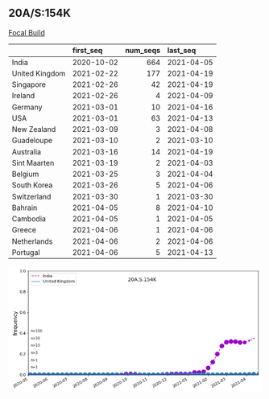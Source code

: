 

## 20A/S:154K
[Focal Build](https://nextstrain.org/groups/neherlab/ncov/20A.S.154K?c=gt-S_681,484,154)

|                | first_seq   |   num_seqs | last_seq   |
|:---------------|:------------|-----------:|:-----------|
| India          | 2020-10-02  |        664 | 2021-04-05 |
| United Kingdom | 2021-02-22  |        177 | 2021-04-19 |
| Singapore      | 2021-02-26  |         42 | 2021-04-19 |
| Ireland        | 2021-02-26  |          4 | 2021-04-09 |
| Germany        | 2021-03-01  |         10 | 2021-04-16 |
| USA            | 2021-03-01  |         63 | 2021-04-13 |
| New Zealand    | 2021-03-09  |          3 | 2021-04-08 |
| Guadeloupe     | 2021-03-10  |          2 | 2021-03-10 |
| Australia      | 2021-03-16  |         14 | 2021-04-19 |
| Sint Maarten   | 2021-03-19  |          2 | 2021-04-03 |
| Belgium        | 2021-03-25  |          3 | 2021-04-04 |
| South Korea    | 2021-03-26  |          5 | 2021-04-06 |
| Switzerland    | 2021-03-30  |          1 | 2021-03-30 |
| Bahrain        | 2021-04-05  |          8 | 2021-04-10 |
| Cambodia       | 2021-04-05  |          1 | 2021-04-05 |
| Greece         | 2021-04-06  |          1 | 2021-04-06 |
| Netherlands    | 2021-04-06  |          2 | 2021-04-06 |
| Portugal       | 2021-04-06  |          5 | 2021-04-13 |

![Overall trends 20A.S.154K](/overall_trends_figures/overall_trends_20A.S.154K.png)
